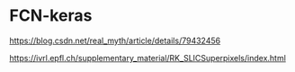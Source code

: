 # FCN-keras

https://blog.csdn.net/real_myth/article/details/79432456

https://ivrl.epfl.ch/supplementary_material/RK_SLICSuperpixels/index.html
